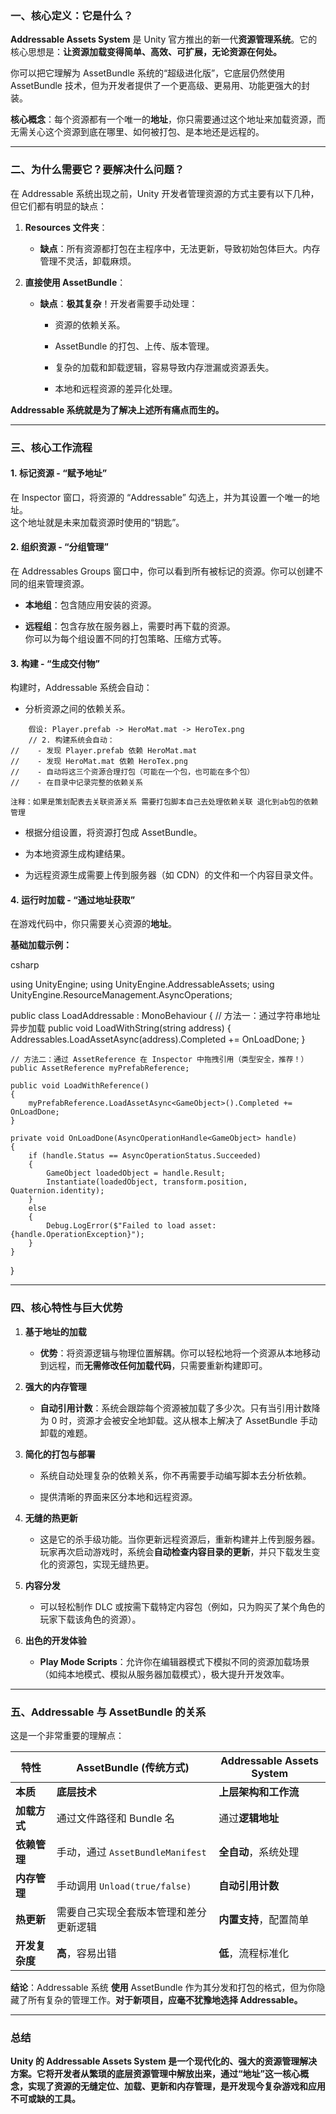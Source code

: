 ### 一、核心定义：它是什么？

**Addressable Assets System** 是 Unity 官方推出的新一代**资源管理系统**。它的核心思想是：**让资源加载变得简单、高效、可扩展，无论资源在何处。**

你可以把它理解为 AssetBundle 系统的“超级进化版”，它底层仍然使用 AssetBundle 技术，但为开发者提供了一个更高级、更易用、功能更强大的封装。

**核心概念**：每个资源都有一个唯一的**地址**，你只需要通过这个地址来加载资源，而无需关心这个资源到底在哪里、如何被打包、是本地还是远程的。

---

### 二、为什么需要它？要解决什么问题？

在 Addressable 系统出现之前，Unity 开发者管理资源的方式主要有以下几种，但它们都有明显的缺点：

1. **Resources 文件夹**：
    
    - **缺点**：所有资源都打包在主程序中，无法更新，导致初始包体巨大。内存管理不灵活，卸载麻烦。
        
2. **直接使用 AssetBundle**：
    
    - **缺点**：**极其复杂**！开发者需要手动处理：
        
        - 资源的依赖关系。
            
        - AssetBundle 的打包、上传、版本管理。
            
        - 复杂的加载和卸载逻辑，容易导致内存泄漏或资源丢失。
            
        - 本地和远程资源的差异化处理。
            

**Addressable 系统就是为了解决上述所有痛点而生的。**

---

### 三、核心工作流程

#### 1. **标记资源 - “赋予地址”**

在 Inspector 窗口，将资源的 “Addressable” 勾选上，并为其设置一个唯一的地址。  
这个地址就是未来加载资源时使用的“钥匙”。

#### 2. **组织资源 - “分组管理”**

在 Addressables Groups 窗口中，你可以看到所有被标记的资源。你可以创建不同的组来管理资源。

- **本地组**：包含随应用安装的资源。
    
- **远程组**：包含存放在服务器上，需要时再下载的资源。  
    你可以为每个组设置不同的打包策略、压缩方式等。
    

#### 3. **构建 - “生成交付物”**

构建时，Addressable 系统会自动：

- 分析资源之间的依赖关系。
	 
```
	假设: Player.prefab -> HeroMat.mat -> HeroTex.png
	// 2. 构建系统会自动：
//    - 发现 Player.prefab 依赖 HeroMat.mat
//    - 发现 HeroMat.mat 依赖 HeroTex.png
//    - 自动将这三个资源合理打包（可能在一个包，也可能在多个包）
//    - 在目录中记录完整的依赖关系

注释：如果是策划配表去关联资源关系 需要打包脚本自己去处理依赖关联 退化到ab包的依赖管理
```
    
- 根据分组设置，将资源打包成 AssetBundle。
    
- 为本地资源生成构建结果。
    
- 为远程资源生成需要上传到服务器（如 CDN）的文件和一个内容目录文件。
    

#### 4. **运行时加载 - “通过地址获取”**

在游戏代码中，你只需要关心资源的**地址**。

**基础加载示例：**

csharp

using UnityEngine;
using UnityEngine.AddressableAssets;
using UnityEngine.ResourceManagement.AsyncOperations;

public class LoadAddressable : MonoBehaviour
{
    // 方法一：通过字符串地址异步加载
    public void LoadWithString(string address)
    {
        Addressables.LoadAssetAsync<GameObject>(address).Completed += OnLoadDone;
    }

    // 方法二：通过 AssetReference 在 Inspector 中拖拽引用（类型安全，推荐！）
    public AssetReference myPrefabReference;

    public void LoadWithReference()
    {
        myPrefabReference.LoadAssetAsync<GameObject>().Completed += OnLoadDone;
    }

    private void OnLoadDone(AsyncOperationHandle<GameObject> handle)
    {
        if (handle.Status == AsyncOperationStatus.Succeeded)
        {
            GameObject loadedObject = handle.Result;
            Instantiate(loadedObject, transform.position, Quaternion.identity);
        }
        else
        {
            Debug.LogError($"Failed to load asset: {handle.OperationException}");
        }
    }
}

---

### 四、核心特性与巨大优势

1. **基于地址的加载**
    
    - **优势**：将资源逻辑与物理位置解耦。你可以轻松地将一个资源从本地移动到远程，而**无需修改任何加载代码**，只需要重新构建即可。
        
2. **强大的内存管理**
    
    - **自动引用计数**：系统会跟踪每个资源被加载了多少次。只有当引用计数降为 0 时，资源才会被安全地卸载。这从根本上解决了 AssetBundle 手动卸载的难题。
        
3. **简化的打包与部署**
    
    - 系统自动处理复杂的依赖关系，你不再需要手动编写脚本去分析依赖。
        
    - 提供清晰的界面来区分本地和远程资源。
        
4. **无缝的热更新**
    
    - 这是它的杀手级功能。当你更新远程资源后，重新构建并上传到服务器。玩家再次启动游戏时，系统会**自动检查内容目录的更新**，并只下载发生变化的资源包，实现无缝热更。
        
5. **内容分发**
    
    - 可以轻松制作 DLC 或按需下载特定内容包（例如，只为购买了某个角色的玩家下载该角色的资源）。
        
6. **出色的开发体验**
    
    - **Play Mode Scripts**：允许你在编辑器模式下模拟不同的资源加载场景（如纯本地模式、模拟从服务器加载模式），极大提升开发效率。
        

---

### 五、Addressable 与 AssetBundle 的关系

这是一个非常重要的理解点：

|特性|AssetBundle (传统方式)|Addressable Assets System|
|---|---|---|
|**本质**|**底层技术**|**上层架构和工作流**|
|**加载方式**|通过文件路径和 Bundle 名|通过**逻辑地址**|
|**依赖管理**|手动，通过 `AssetBundleManifest`|**全自动**，系统处理|
|**内存管理**|手动调用 `Unload(true/false)`|**自动引用计数**|
|**热更新**|需要自己实现全套版本管理和差分更新逻辑|**内置支持**，配置简单|
|**开发复杂度**|**高**，容易出错|**低**，流程标准化|

**结论**：Addressable 系统 **使用** AssetBundle 作为其分发和打包的格式，但为你隐藏了所有复杂的管理工作。**对于新项目，应毫不犹豫地选择 Addressable。**

---

### 总结

**Unity 的 Addressable Assets System 是一个现代化的、强大的资源管理解决方案。它将开发者从繁琐的底层资源管理中解放出来，通过“地址”这一核心概念，实现了资源的无缝定位、加载、更新和内存管理，是开发现今复杂游戏和应用不可或缺的工具。**